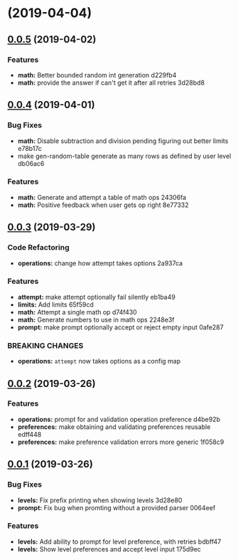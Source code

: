 # [](/compare/v0.0.5...v) (2019-04-04)



## [0.0.5](/compare/v0.0.4...v0.0.5) (2019-04-02)


### Features

* **math:** Better bounded random int generation d229fb4
* **math:** provide the answer if can't get it after all retries 3d28bd8



## [0.0.4](/compare/v0.0.3...v0.0.4) (2019-04-01)


### Bug Fixes

* **math:** Disable subtraction and division pending figuring out better limits e78b17c
* make gen-random-table generate as many rows as defined by user level db06ac6


### Features

* **math:** Generate and attempt a table of math ops 24306fa
* **math:** Positive feedback when user gets op right 8e77332



## [0.0.3](/compare/v0.0.2...v0.0.3) (2019-03-29)


### Code Refactoring

* **operations:** change how attempt takes options 2a937ca


### Features

* **attempt:** make attempt optionally fail silently eb1ba49
* **limits:** Add limits 65f59cd
* **math:** Attempt a single math op d74f430
* **math:** Generate numbers to use in math ops 2248e3f
* **prompt:** make prompt optionally accept or reject empty input 0afe287


### BREAKING CHANGES

* **operations:** `attempt` now takes options as a config map



## [0.0.2](/compare/v0.0.1...v0.0.2) (2019-03-26)


### Features

* **operations:** prompt for and validation operation preference d4be92b
* **preferences:** make obtaining and validating preferences reusable edff448
* **preferences:** make preference validation errors more generic 1f058c9



## [0.0.1](/compare/175d9ec...v0.0.1) (2019-03-26)


### Bug Fixes

* **levels:** Fix prefix printing when showing levels 3d28e80
* **prompt:** Fix bug when promting without a provided parser 0064eef


### Features

* **levels:** Add ability to prompt for level preference, with retries bdbff47
* **levels:** Show level preferences and accept level input 175d9ec




